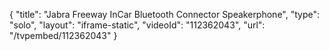 {
    "title": "Jabra Freeway InCar Bluetooth Connector Speakerphone",
    "type": "solo",
    "layout": "iframe-static",
    "videoId": "112362043",
    "url": "\/tvpembed\/112362043"
}